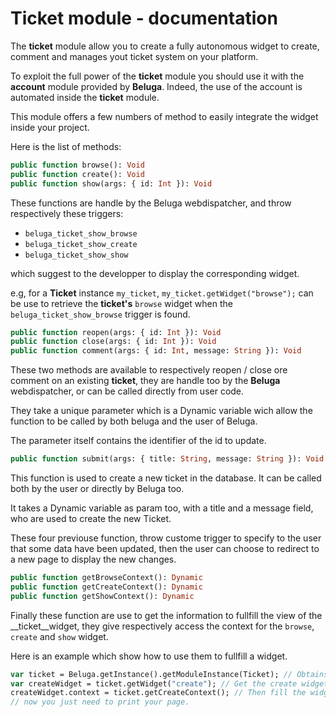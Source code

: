 Ticket module - documentation
=============================

The __ticket__ module allow you to create a fully autonomous widget to create, comment and manages yout ticket system on your platform.

To exploit the full power of the __ticket__ module you should use it with the __account__ module provided by __Beluga__. Indeed, the use of the account is automated inside the __ticket__ module.

This module offers a few numbers of method to easily integrate the widget inside your project.

Here is the list of methods:

```Haxe
public function browse(): Void
public function create(): Void
public function show(args: { id: Int }): Void
```

These functions are handle by the Beluga webdispatcher, and throw respectively these triggers:

* `beluga_ticket_show_browse`
* `beluga_ticket_show_create`
* `beluga_ticket_show_show`

which suggest to the developper to display the corresponding widget.

e.g, for a __Ticket__ instance `my_ticket`, `my_ticket.getWidget("browse");` can be use to retrieve the __ticket's__ `browse` widget when the `beluga_ticket_show_browse` trigger is found.

```Haxe
public function reopen(args: { id: Int }): Void
public function close(args: { id: Int }): Void
public function comment(args: { id: Int, message: String }): Void
```

These two methods are available to respectively reopen / close ore comment on an existing __ticket__, they are handle too by the __Beluga__ webdispatcher, or can be called directly from user code.

They take a unique parameter which is a Dynamic variable wich allow the function to be called by both beluga and the user of Beluga.

The parameter itself contains the identifier of the id to update.

```Haxe
public function submit(args: { title: String, message: String }): Void
```
This function is used to create a new ticket in the database. It can be called both by the user or directly by Beluga too.

It takes a Dynamic variable as param too, with a title and a message field, who are used to create the new Ticket.


These four previouse function, throw custome trigger to specify to the user that some data have been updated, then the user can choose to redirect to a new page to display the new changes.


```Haxe
public function getBrowseContext(): Dynamic
public function getCreateContext(): Dynamic
public function getShowContext(): Dynamic
```

Finally these function are use to get the information to fullfill the view of the __ticket__widget, they give respectively access the context for the `browse`, `create` and `show` widget.

Here is an example which show how to use them to fullfill a widget.

```Haxe
var ticket = Beluga.getInstance().getModuleInstance(Ticket); // Obtains an instance of Ticket from Beluga
var createWidget = ticket.getWidget("create"); // Get the create widget from the ticket module
createWidget.context = ticket.getCreateContext(); // Then fill the widget context using the appropriate method.
// now you just need to print your page.
```
